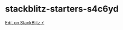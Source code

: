 # stackblitz-starters-s4c6yd

[Edit on StackBlitz ⚡️](https://stackblitz.com/edit/stackblitz-starters-s4c6yd)